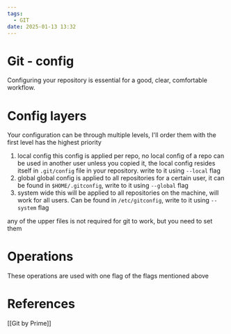 ```yaml
---
tags:
  - GIT
date: 2025-01-13 13:32
---
```

# Git - config
Configuring your repository is essential for a good, clear, comfortable workflow. 


# Config layers
Your configuration can be through multiple levels, I'll order them with the first level has the highest priority
1. local config
   this config is applied per repo, no local config of a repo can be used in another user unless you copied it, the local config resides itself in `.git/config` file in your repository. write to it using `--local` flag
2. global
   global config is applied to all repositories for a certain user, it can be found in `$HOME/.gitconfig`, write to it using `--global` flag
3. system wide
   this will be applied to all repositories on the machine, will work for all users. Can be found in `/etc/gitconfig`, write to it using `--system` flag

any of the upper files is not required for git to work, but you need to set them


# Operations
These operations are used with one flag of the flags mentioned above

# References
[[Git by Prime]]

